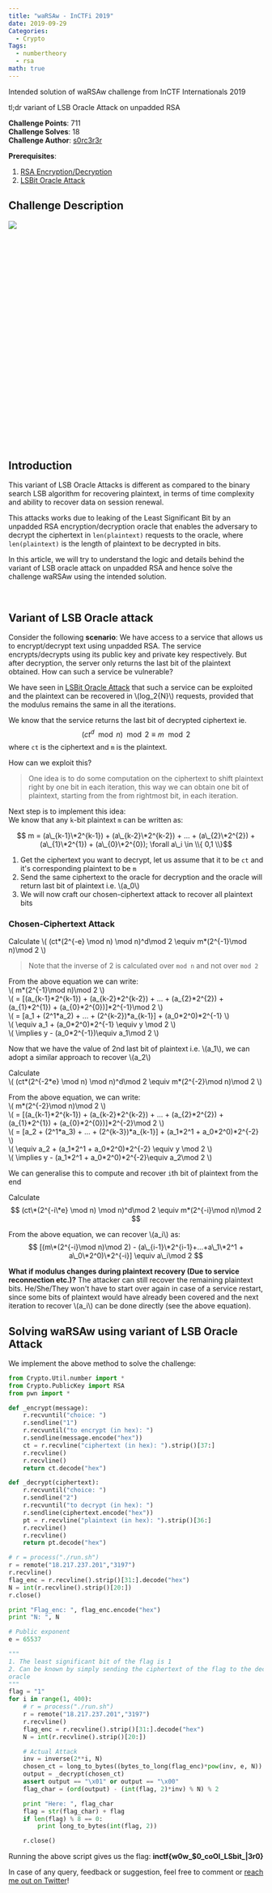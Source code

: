 ```yaml
---
title: "waRSAw - InCTFi 2019"
date: 2019-09-29
Categories: 
  - Crypto
Tags:
  - numbertheory
  - rsa
math: true
---
```


Intended solution of waRSAw challenge from InCTF Internationals 2019

tl;dr variant of LSB Oracle Attack on unpadded RSA

<!--more-->

**Challenge Points**: 711  
**Challenge Solves**: 18  
**Challenge Author**: [s0rc3r3r](https://twitter.com/ashutosha_)  

**Prerequisites**:  
1. [RSA Encryption/Decryption](https://github.com/ashutosh1206/Crypton/blob/master/RSA-encryption/README.md)  
2. [LSBit Oracle Attack](https://github.com/ashutosh1206/Crypton/tree/master/RSA-encryption/Attack-LSBit-Oracle/README.md) 

## Challenge Description

<img src="/waRSAw.png" align="left"><br><br><br><br><br><br><br><br><br><br><br><br><br><br><br><br><br><br><br><br><br><br><br><br><br><br>


## Introduction

This variant of LSB Oracle Attacks is different as compared to the binary search LSB algorithm for recovering plaintext, in terms of time complexity and ability to recover data on session renewal.  

This attacks works due to leaking of the Least Significant Bit by an unpadded RSA encryption/decryption oracle that enables the adversary to decrypt the ciphertext in `len(plaintext)` requests to the oracle, where `len(plaintext)` is the length of plaintext to be decrypted in bits.

In this article, we will try to understand the logic and details behind the variant of LSB oracle attack on unpadded RSA and hence solve the challenge waRSAw using the intended solution.  

<br> 

## Variant of LSB Oracle attack

Consider the following **scenario**: We have access to a service that allows us to encrypt/decrypt text using unpadded RSA. The service encrypts/decrypts using its public key and private key respectively. But after decryption, the server only returns the last bit of the plaintext obtained. How can such a service be vulnerable?

We have seen in [LSBit Oracle Attack](https://github.com/ashutosh1206/Crypton/tree/master/RSA-encryption/Attack-LSBit-Oracle/README.md) that such a service can be exploited and the plaintext can be recovered in \\(log_2{N}\\) requests,  provided that the modulus remains the same in all the iterations.

We know that the service returns the last bit of decrypted ciphertext ie.
$$ (ct^d\mod n)\mod 2\equiv m\mod 2 $$
where `ct` is the ciphertext and `m` is the plaintext.

How can we exploit this?  

> One idea is to do some computation on the ciphertext to shift plaintext right by one bit in each iteration, this way we can obtain one bit of plaintext, starting from the from rightmost bit, in each iteration.

Next step is to implement this idea:  
We know that any `k`-bit plaintext `m` can be written as:  

$$ m = (a\_{k-1}\*2^{k-1}) + (a\_{k-2}\*2^{k-2}) + ... + (a\_{2}\*2^{2}) + (a\_{1}\*2^{1}) + (a\_{0}\*2^{0}); \forall a\_i \in \\{ 0,1 \\}$$  

1. Get the ciphertext you want to decrypt, let us assume that it to be `ct` and it's corresponding plaintext to be `m`  
2. Send the same ciphertext to the oracle for decryption and the oracle will return last bit of plaintext i.e. \\(a_0\\)  
3. We will now craft our chosen-ciphertext attack to recover all plaintext bits

### Chosen-Ciphertext Attack
Calculate \\( (ct\*(2^{-e} \mod n) \mod n)^d\mod 2 \equiv m*(2^{-1}\mod n)\mod 2 \\)

> Note that the inverse of 2 is calculated over `mod n` and not over `mod 2`

From the above equation we can write:  
\\( m\*(2^{-1}\mod n)\mod 2 \\)  
\\( = [(a\_{k-1}\*2^{k-1}) + (a\_{k-2}\*2^{k-2}) + ... + (a\_{2}\*2^{2}) + (a\_{1}\*2^{1}) + (a\_{0}\*2^{0})]\*2^{-1}\mod 2 \\)  
\\( = [a\_1 + (2^1\*a\_2) + ... + (2^{k-2})\*a\_{k-1}] + (a\_0\*2^0)\*2^{-1} \\)  
\\( \equiv a_1 + (a_0\*2^0)\*2^{-1} \equiv y \mod 2 \\)  
\\( \implies y - (a_0\*2^{-1})\equiv a_1\mod 2 \\)

Now that we have the value of 2nd last bit of plaintext i.e. \\(a\_1\\), we can adopt a similar approach to recover \\(a\_2\\)

Calculate  
\\( (ct\*(2^{-2\*e} \mod n) \mod n)^d\mod 2 \equiv m*(2^{-2}\mod n)\mod 2 \\)  

From the above equation, we can write:  
\\( m\*(2^{-2}\mod n)\mod 2 \\)  
\\( = [(a\_{k-1}\*2^{k-1}) + (a\_{k-2}\*2^{k-2}) + ... + (a\_{2}\*2^{2}) + (a\_{1}\*2^{1}) + (a\_{0}\*2^{0})]\*2^{-2}\mod 2 \\)  
\\( = [a\_2 + (2^1\*a\_3) + ... + (2^{k-3})\*a\_{k-1}] + (a\_1\*2^1 + a\_0\*2^0)\*2^{-2} \\)  
\\( \equiv a\_2 + (a\_1\*2^1 + a\_0\*2^0)\*2^{-2} \equiv y \mod 2 \\)  
\\( \implies y - (a\_1\*2^1 + a\_0\*2^0)\*2^{-2}\equiv a\_2\mod 2 \\)  

We can generalise this to compute and recover `i`th bit of plaintext from the end

Calculate
$$ (ct\*(2^{-i\*e} \mod n) \mod n)^d\mod 2 \equiv m*(2^{-i}\mod n)\mod 2 $$  

From the above equation, we can recover \\(a\_i\\) as:
$$ [(m\*(2^{-i}\mod n)\mod 2) - (a\_{i-1}\*2^{i-1}+...+a\_1\*2^1 + a\_0\*2^0)\*2^{-i}] \equiv a\_i\mod 2 $$


**What if modulus changes during plaintext recovery (Due to service reconnection etc.)?** The attacker can still recover the remaining plaintext bits. He/She/They won't have to start over again in case of a service restart, since some bits of plaintext would have already been covered and the next iteration to recover \\(a\_i\\) can be done directly (see the above equation).

## Solving waRSAw using variant of LSB Oracle Attack

We implement the above method to solve the challenge:
```python
from Crypto.Util.number import *
from Crypto.PublicKey import RSA
from pwn import *

def _encrypt(message):
    r.recvuntil("choice: ")
    r.sendline("1")
    r.recvuntil("to encrypt (in hex): ")
    r.sendline(message.encode("hex"))
    ct = r.recvline("ciphertext (in hex): ").strip()[37:]
    r.recvline()
    r.recvline()
    return ct.decode("hex")

def _decrypt(ciphertext):
    r.recvuntil("choice: ")
    r.sendline("2")
    r.recvuntil("to decrypt (in hex): ")
    r.sendline(ciphertext.encode("hex"))
    pt = r.recvline("plaintext (in hex): ").strip()[36:]
    r.recvline()
    r.recvline()
    return pt.decode("hex")

# r = process("./run.sh")
r = remote("18.217.237.201","3197")
r.recvline()
flag_enc = r.recvline().strip()[31:].decode("hex")
N = int(r.recvline().strip()[20:])
r.close()

print "Flag_enc: ", flag_enc.encode("hex")
print "N: ", N

# Public exponent
e = 65537

"""
1. The least significant bit of the flag is 1
2. Can be known by simply sending the ciphertext of the flag to the decryption
oracle
"""
flag = "1"
for i in range(1, 400):
    # r = process("./run.sh")
    r = remote("18.217.237.201","3197")
    r.recvline()
    flag_enc = r.recvline().strip()[31:].decode("hex")
    N = int(r.recvline().strip()[20:])

    # Actual Attack
    inv = inverse(2**i, N)
    chosen_ct = long_to_bytes((bytes_to_long(flag_enc)*pow(inv, e, N)) % N)
    output = _decrypt(chosen_ct)
    assert output == "\x01" or output == "\x00"
    flag_char = (ord(output) - (int(flag, 2)*inv) % N) % 2

    print "Here: ", flag_char
    flag = str(flag_char) + flag
    if len(flag) % 8 == 0:
        print long_to_bytes(int(flag, 2))

    r.close()
```

Running the above script gives us the flag: **inctf{w0w_$0_coOl_LSbit_|3r0}**

In case of any query, feedback or suggestion, feel free to comment or [reach me out on Twitter](https://twitter.com/ashutosha_)!
